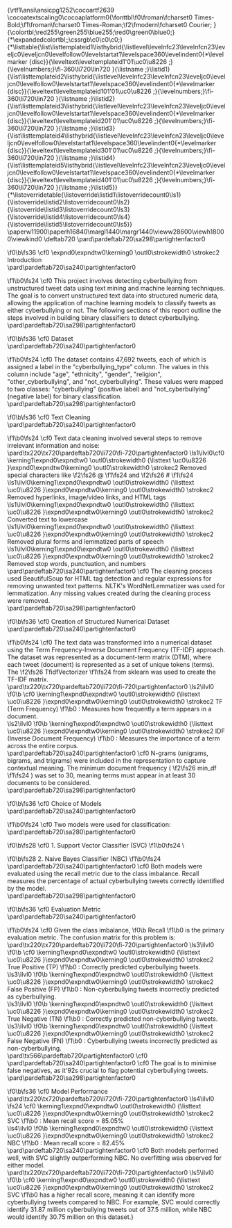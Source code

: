 {\rtf1\ansi\ansicpg1252\cocoartf2639
\cocoatextscaling0\cocoaplatform0{\fonttbl\f0\froman\fcharset0 Times-Bold;\f1\froman\fcharset0 Times-Roman;\f2\fmodern\fcharset0 Courier;
}
{\colortbl;\red255\green255\blue255;\red0\green0\blue0;}
{\*\expandedcolortbl;;\cssrgb\c0\c0\c0;}
{\*\listtable{\list\listtemplateid1\listhybrid{\listlevel\levelnfc23\levelnfcn23\leveljc0\leveljcn0\levelfollow0\levelstartat1\levelspace360\levelindent0{\*\levelmarker \{disc\}}{\leveltext\leveltemplateid1\'01\uc0\u8226 ;}{\levelnumbers;}\fi-360\li720\lin720 }{\listname ;}\listid1}
{\list\listtemplateid2\listhybrid{\listlevel\levelnfc23\levelnfcn23\leveljc0\leveljcn0\levelfollow0\levelstartat1\levelspace360\levelindent0{\*\levelmarker \{disc\}}{\leveltext\leveltemplateid101\'01\uc0\u8226 ;}{\levelnumbers;}\fi-360\li720\lin720 }{\listname ;}\listid2}
{\list\listtemplateid3\listhybrid{\listlevel\levelnfc23\levelnfcn23\leveljc0\leveljcn0\levelfollow0\levelstartat1\levelspace360\levelindent0{\*\levelmarker \{disc\}}{\leveltext\leveltemplateid201\'01\uc0\u8226 ;}{\levelnumbers;}\fi-360\li720\lin720 }{\listname ;}\listid3}
{\list\listtemplateid4\listhybrid{\listlevel\levelnfc23\levelnfcn23\leveljc0\leveljcn0\levelfollow0\levelstartat1\levelspace360\levelindent0{\*\levelmarker \{disc\}}{\leveltext\leveltemplateid301\'01\uc0\u8226 ;}{\levelnumbers;}\fi-360\li720\lin720 }{\listname ;}\listid4}
{\list\listtemplateid5\listhybrid{\listlevel\levelnfc23\levelnfcn23\leveljc0\leveljcn0\levelfollow0\levelstartat1\levelspace360\levelindent0{\*\levelmarker \{disc\}}{\leveltext\leveltemplateid401\'01\uc0\u8226 ;}{\levelnumbers;}\fi-360\li720\lin720 }{\listname ;}\listid5}}
{\*\listoverridetable{\listoverride\listid1\listoverridecount0\ls1}{\listoverride\listid2\listoverridecount0\ls2}{\listoverride\listid3\listoverridecount0\ls3}{\listoverride\listid4\listoverridecount0\ls4}{\listoverride\listid5\listoverridecount0\ls5}}
\paperw11900\paperh16840\margl1440\margr1440\vieww28600\viewh18000\viewkind0
\deftab720
\pard\pardeftab720\sa298\partightenfactor0

\f0\b\fs36 \cf0 \expnd0\expndtw0\kerning0
\outl0\strokewidth0 \strokec2 Introduction\
\pard\pardeftab720\sa240\partightenfactor0

\f1\b0\fs24 \cf0 This project involves detecting cyberbullying from unstructured tweet data using text mining and machine learning techniques. The goal is to convert unstructured text data into structured numeric data, allowing the application of machine learning models to classify tweets as either cyberbullying or not. The following sections of this report outline the steps involved in building binary classifiers to detect cyberbullying.\
\pard\pardeftab720\sa298\partightenfactor0

\f0\b\fs36 \cf0 Dataset\
\pard\pardeftab720\sa240\partightenfactor0

\f1\b0\fs24 \cf0 The dataset contains 47,692 tweets, each of which is assigned a label in the "cyberbullying_type" column. The values in this column include "age", "ethnicity", "gender", "religion", "other_cyberbullying", and "not_cyberbullying". These values were mapped to two classes: "cyberbullying" (positive label) and "not_cyberbullying" (negative label) for binary classification.\
\pard\pardeftab720\sa298\partightenfactor0

\f0\b\fs36 \cf0 Text Cleaning\
\pard\pardeftab720\sa240\partightenfactor0

\f1\b0\fs24 \cf0 Text data cleaning involved several steps to remove irrelevant information and noise:\
\pard\tx220\tx720\pardeftab720\li720\fi-720\partightenfactor0
\ls1\ilvl0\cf0 \kerning1\expnd0\expndtw0 \outl0\strokewidth0 {\listtext	\uc0\u8226 	}\expnd0\expndtw0\kerning0
\outl0\strokewidth0 \strokec2 Removed special characters like 
\f2\fs26 @
\f1\fs24  and 
\f2\fs26 #
\f1\fs24 \
\ls1\ilvl0\kerning1\expnd0\expndtw0 \outl0\strokewidth0 {\listtext	\uc0\u8226 	}\expnd0\expndtw0\kerning0
\outl0\strokewidth0 \strokec2 Removed hyperlinks, image/video links, and HTML tags\
\ls1\ilvl0\kerning1\expnd0\expndtw0 \outl0\strokewidth0 {\listtext	\uc0\u8226 	}\expnd0\expndtw0\kerning0
\outl0\strokewidth0 \strokec2 Converted text to lowercase\
\ls1\ilvl0\kerning1\expnd0\expndtw0 \outl0\strokewidth0 {\listtext	\uc0\u8226 	}\expnd0\expndtw0\kerning0
\outl0\strokewidth0 \strokec2 Removed plural forms and lemmatized parts of speech\
\ls1\ilvl0\kerning1\expnd0\expndtw0 \outl0\strokewidth0 {\listtext	\uc0\u8226 	}\expnd0\expndtw0\kerning0
\outl0\strokewidth0 \strokec2 Removed stop words, punctuation, and numbers\
\pard\pardeftab720\sa240\partightenfactor0
\cf0 The cleaning process used BeautifulSoup for HTML tag detection and regular expressions for removing unwanted text patterns. NLTK's WordNetLemmatizer was used for lemmatization. Any missing values created during the cleaning process were removed.\
\pard\pardeftab720\sa298\partightenfactor0

\f0\b\fs36 \cf0 Creation of Structured Numerical Dataset\
\pard\pardeftab720\sa240\partightenfactor0

\f1\b0\fs24 \cf0 The text data was transformed into a numerical dataset using the Term Frequency-Inverse Document Frequency (TF-IDF) approach. The dataset was represented as a document-term matrix (DTM), where each tweet (document) is represented as a set of unique tokens (terms). The 
\f2\fs26 TfidfVectorizer
\f1\fs24  from sklearn was used to create the TF-IDF matrix.\
\pard\tx220\tx720\pardeftab720\li720\fi-720\partightenfactor0
\ls2\ilvl0
\f0\b \cf0 \kerning1\expnd0\expndtw0 \outl0\strokewidth0 {\listtext	\uc0\u8226 	}\expnd0\expndtw0\kerning0
\outl0\strokewidth0 \strokec2 TF (Term Frequency)
\f1\b0 : Measures how frequently a term appears in a document.\
\ls2\ilvl0
\f0\b \kerning1\expnd0\expndtw0 \outl0\strokewidth0 {\listtext	\uc0\u8226 	}\expnd0\expndtw0\kerning0
\outl0\strokewidth0 \strokec2 IDF (Inverse Document Frequency)
\f1\b0 : Measures the importance of a term across the entire corpus.\
\pard\pardeftab720\sa240\partightenfactor0
\cf0 N-grams (unigrams, bigrams, and trigrams) were included in the representation to capture contextual meaning. The minimum document frequency (
\f2\fs26 min_df
\f1\fs24 ) was set to 30, meaning terms must appear in at least 30 documents to be considered.\
\pard\pardeftab720\sa298\partightenfactor0

\f0\b\fs36 \cf0 Choice of Models\
\pard\pardeftab720\sa240\partightenfactor0

\f1\b0\fs24 \cf0 Two models were used for classification:\
\pard\pardeftab720\sa280\partightenfactor0

\f0\b\fs28 \cf0 1. Support Vector Classifier (SVC)
\f1\b0\fs24 \

\f0\b\fs28 2. Naive Bayes Classifier (NBC)
\f1\b0\fs24 \
\pard\pardeftab720\sa240\partightenfactor0
\cf0 Both models were evaluated using the recall metric due to the class imbalance. Recall measures the percentage of actual cyberbullying tweets correctly identified by the model.\
\pard\pardeftab720\sa298\partightenfactor0

\f0\b\fs36 \cf0 Evaluation Metric\
\pard\pardeftab720\sa240\partightenfactor0

\f1\b0\fs24 \cf0 Given the class imbalance, 
\f0\b Recall
\f1\b0  is the primary evaluation metric. The confusion matrix for this problem is:\
\pard\tx220\tx720\pardeftab720\li720\fi-720\partightenfactor0
\ls3\ilvl0
\f0\b \cf0 \kerning1\expnd0\expndtw0 \outl0\strokewidth0 {\listtext	\uc0\u8226 	}\expnd0\expndtw0\kerning0
\outl0\strokewidth0 \strokec2 True Positive (TP)
\f1\b0 : Correctly predicted cyberbullying tweets.\
\ls3\ilvl0
\f0\b \kerning1\expnd0\expndtw0 \outl0\strokewidth0 {\listtext	\uc0\u8226 	}\expnd0\expndtw0\kerning0
\outl0\strokewidth0 \strokec2 False Positive (FP)
\f1\b0 : Non-cyberbullying tweets incorrectly predicted as cyberbullying.\
\ls3\ilvl0
\f0\b \kerning1\expnd0\expndtw0 \outl0\strokewidth0 {\listtext	\uc0\u8226 	}\expnd0\expndtw0\kerning0
\outl0\strokewidth0 \strokec2 True Negative (TN)
\f1\b0 : Correctly predicted non-cyberbullying tweets.\
\ls3\ilvl0
\f0\b \kerning1\expnd0\expndtw0 \outl0\strokewidth0 {\listtext	\uc0\u8226 	}\expnd0\expndtw0\kerning0
\outl0\strokewidth0 \strokec2 False Negative (FN)
\f1\b0 : Cyberbullying tweets incorrectly predicted as non-cyberbullying.\
\pard\tx566\pardeftab720\partightenfactor0
\cf0 \
\pard\pardeftab720\sa240\partightenfactor0
\cf0 The goal is to minimise false negatives, as it\'92s crucial to flag potential cyberbullying tweets.\
\pard\pardeftab720\sa298\partightenfactor0

\f0\b\fs36 \cf0 Model Performance\
\pard\tx220\tx720\pardeftab720\li720\fi-720\partightenfactor0
\ls4\ilvl0
\fs24 \cf0 \kerning1\expnd0\expndtw0 \outl0\strokewidth0 {\listtext	\uc0\u8226 	}\expnd0\expndtw0\kerning0
\outl0\strokewidth0 \strokec2 SVC
\f1\b0 : Mean recall score = 85.05%\
\ls4\ilvl0
\f0\b \kerning1\expnd0\expndtw0 \outl0\strokewidth0 {\listtext	\uc0\u8226 	}\expnd0\expndtw0\kerning0
\outl0\strokewidth0 \strokec2 NBC
\f1\b0 : Mean recall score = 82.45%\
\pard\pardeftab720\sa240\partightenfactor0
\cf0 Both models performed well, with SVC slightly outperforming NBC. No overfitting was observed for either model.\
\pard\tx220\tx720\pardeftab720\li720\fi-720\partightenfactor0
\ls5\ilvl0
\f0\b \cf0 \kerning1\expnd0\expndtw0 \outl0\strokewidth0 {\listtext	\uc0\u8226 	}\expnd0\expndtw0\kerning0
\outl0\strokewidth0 \strokec2 SVC
\f1\b0  has a higher recall score, meaning it can identify more cyberbullying tweets compared to NBC. For example, SVC would correctly identify 31.87 million cyberbullying tweets out of 37.5 million, while NBC would identify 30.75 million on this dataset.}